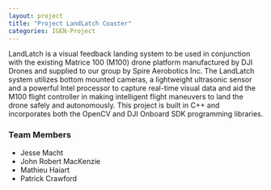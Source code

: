 ```yaml
---
layout: project
title: "Project LandLatch Coaster"
categories: IGEN-Project
---
```



<p>LandLatch is a visual feedback landing system to be used in conjunction with the existing Matrice 100 (M100) drone platform manufactured by DJI Drones and supplied to our group by Spire Aerobotics Inc. The LandLatch system utilizes bottom mounted cameras, a lightweight ultrasonic sensor and a powerful Intel processor to capture real-time visual data and aid the M100 flight controller in making intelligent flight maneuvers to land the drone safely and autonomously. This project is built in C++ and incorporates both the OpenCV and DJI Onboard SDK programming libraries. </p>

<h3>Team Members</h3>

* Jesse Macht
* John Robert MacKenzie
* Mathieu Haiart
* Patrick Crawford
